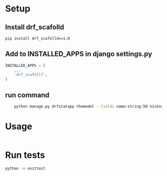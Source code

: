 # Setup

## Install drf_scafolld

```bash
pip install drf_scafolld==1.0
```
## Add to INSTALLED_APPS in django settings.py

```python
INSTALLED_APPS = (
    ...
    'drf_scafollf',
)
```
## run command

```bash
    python manage.py drfstatapp themodel --fields name:string:50 nickname:string:40 age:integer
```

# Usage
```bash

```
# Run tests
```bash
python -m unittest
```
